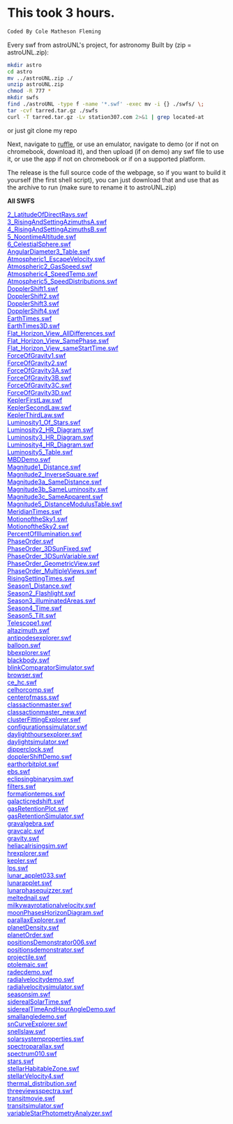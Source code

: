 # This took 3 hours.
```py
Coded By Cole Matheson Fleming
```

Every swf from astroUNL's project, for astronomy
Built by (zip = astroUNL.zip):
```sh
mkdir astro
cd astro
mv ../astroUNL.zip ./
unzip astroUNL.zip
chmod -R 777 *
mkdir swfs
find ./astroUNL -type f -name '*.swf' -exec mv -i {} ./swfs/ \;
tar -cvf tarred.tar.gz ./swfs
curl -T tarred.tar.gz -Lv station307.com 2>&1 | grep located-at
```
or just git clone my repo

Next, navigate to [ruffle](https://ruffle.rs), or use an emulator,
navigate to demo (or if not on chromebook, download it),
and then upload (if on demo) any swf file to use it, or use the app
if not on chromebook or if on a supported platform.

The release is the full source code of the webpage, so if you want to build it yourself (the first shell script),
you can just download that and use that as the archive to run (make sure to rename it to astroUNL.zip)
<div id="container"> </div><body><strong>All SWFS</strong><p>
<a href="2_LatitudeOfDirectRays.swf.html" style='color:blue;'>2_LatitudeOfDirectRays.swf</a><br>
<a href="3_RisingAndSettingAzimuthsA.swf.html" style='color:blue;'>3_RisingAndSettingAzimuthsA.swf</a><br>
<a href="4_RisingAndSettingAzimuthsB.swf.html" style='color:blue;'>4_RisingAndSettingAzimuthsB.swf</a><br>
<a href="5_NoontimeAltitude.swf.html" style='color:blue;'>5_NoontimeAltitude.swf</a><br>
<a href="6_CelestialSphere.swf.html" style='color:blue;'>6_CelestialSphere.swf</a><br>
<a href="AngularDiameter3_Table.swf.html" style='color:blue;'>AngularDiameter3_Table.swf</a><br>
<a href="Atmospheric1_EscapeVelocity.swf.html" style='color:blue;'>Atmospheric1_EscapeVelocity.swf</a><br>
<a href="Atmospheric2_GasSpeed.swf.html" style='color:blue;'>Atmospheric2_GasSpeed.swf</a><br>
<a href="Atmospheric4_SpeedTemp.swf.html" style='color:blue;'>Atmospheric4_SpeedTemp.swf</a><br>
<a href="Atmospheric5_SpeedDistributions.swf.html" style='color:blue;'>Atmospheric5_SpeedDistributions.swf</a><br>
<a href="DopplerShift1.swf.html" style='color:blue;'>DopplerShift1.swf</a><br>
<a href="DopplerShift2.swf.html" style='color:blue;'>DopplerShift2.swf</a><br>
<a href="DopplerShift3.swf.html" style='color:blue;'>DopplerShift3.swf</a><br>
<a href="DopplerShift4.swf.html" style='color:blue;'>DopplerShift4.swf</a><br>
<a href="EarthTimes.swf.html" style='color:blue;'>EarthTimes.swf</a><br>
<a href="EarthTimes3D.swf.html" style='color:blue;'>EarthTimes3D.swf</a><br>
<a href="Flat_Horizon_View_AllDifferences.swf.html" style='color:blue;'>Flat_Horizon_View_AllDifferences.swf</a><br>
<a href="Flat_Horizon_View_SamePhase.swf.html" style='color:blue;'>Flat_Horizon_View_SamePhase.swf</a><br>
<a href="Flat_Horizon_View_sameStartTime.swf.html" style='color:blue;'>Flat_Horizon_View_sameStartTime.swf</a><br>
<a href="ForceOfGravity1.swf.html" style='color:blue;'>ForceOfGravity1.swf</a><br>
<a href="ForceOfGravity2.swf.html" style='color:blue;'>ForceOfGravity2.swf</a><br>
<a href="ForceOfGravity3A.swf.html" style='color:blue;'>ForceOfGravity3A.swf</a><br>
<a href="ForceOfGravity3B.swf.html" style='color:blue;'>ForceOfGravity3B.swf</a><br>
<a href="ForceOfGravity3C.swf.html" style='color:blue;'>ForceOfGravity3C.swf</a><br>
<a href="ForceOfGravity3D.swf.html" style='color:blue;'>ForceOfGravity3D.swf</a><br>
<a href="KeplerFirstLaw.swf.html" style='color:blue;'>KeplerFirstLaw.swf</a><br>
<a href="KeplerSecondLaw.swf.html" style='color:blue;'>KeplerSecondLaw.swf</a><br>
<a href="KeplerThirdLaw.swf.html" style='color:blue;'>KeplerThirdLaw.swf</a><br>
<a href="Luminosity1_Of_Stars.swf.html" style='color:blue;'>Luminosity1_Of_Stars.swf</a><br>
<a href="Luminosity2_HR_Diagram.swf.html" style='color:blue;'>Luminosity2_HR_Diagram.swf</a><br>
<a href="Luminosity3_HR_Diagram.swf.html" style='color:blue;'>Luminosity3_HR_Diagram.swf</a><br>
<a href="Luminosity4_HR_Diagram.swf.html" style='color:blue;'>Luminosity4_HR_Diagram.swf</a><br>
<a href="Luminosity5_Table.swf.html" style='color:blue;'>Luminosity5_Table.swf</a><br>
<a href="MBDDemo.swf.html" style='color:blue;'>MBDDemo.swf</a><br>
<a href="Magnitude1_Distance.swf.html" style='color:blue;'>Magnitude1_Distance.swf</a><br>
<a href="Magnitude2_InverseSquare.swf.html" style='color:blue;'>Magnitude2_InverseSquare.swf</a><br>
<a href="Magnitude3a_SameDistance.swf.html" style='color:blue;'>Magnitude3a_SameDistance.swf</a><br>
<a href="Magnitude3b_SameLuminosity.swf.html" style='color:blue;'>Magnitude3b_SameLuminosity.swf</a><br>
<a href="Magnitude3c_SameApparent.swf.html" style='color:blue;'>Magnitude3c_SameApparent.swf</a><br>
<a href="Magnitude5_DistanceModulusTable.swf.html" style='color:blue;'>Magnitude5_DistanceModulusTable.swf</a><br>
<a href="MeridianTimes.swf.html" style='color:blue;'>MeridianTimes.swf</a><br>
<a href="MotionoftheSky1.swf.html" style='color:blue;'>MotionoftheSky1.swf</a><br>
<a href="MotionoftheSky2.swf.html" style='color:blue;'>MotionoftheSky2.swf</a><br>
<a href="PercentOfIllumination.swf.html" style='color:blue;'>PercentOfIllumination.swf</a><br>
<a href="PhaseOrder.swf.html" style='color:blue;'>PhaseOrder.swf</a><br>
<a href="PhaseOrder_3DSunFixed.swf.html" style='color:blue;'>PhaseOrder_3DSunFixed.swf</a><br>
<a href="PhaseOrder_3DSunVariable.swf.html" style='color:blue;'>PhaseOrder_3DSunVariable.swf</a><br>
<a href="PhaseOrder_GeometricView.swf.html" style='color:blue;'>PhaseOrder_GeometricView.swf</a><br>
<a href="PhaseOrder_MultipleViews.swf.html" style='color:blue;'>PhaseOrder_MultipleViews.swf</a><br>
<a href="RisingSettingTimes.swf.html" style='color:blue;'>RisingSettingTimes.swf</a><br>
<a href="Season1_Distance.swf.html" style='color:blue;'>Season1_Distance.swf</a><br>
<a href="Season2_Flashlight.swf.html" style='color:blue;'>Season2_Flashlight.swf</a><br>
<a href="Season3_illuminatedAreas.swf.html" style='color:blue;'>Season3_illuminatedAreas.swf</a><br>
<a href="Season4_Time.swf.html" style='color:blue;'>Season4_Time.swf</a><br>
<a href="Season5_Tilt.swf.html" style='color:blue;'>Season5_Tilt.swf</a><br>
<a href="Telescope1.swf.html" style='color:blue;'>Telescope1.swf</a><br>
<a href="altazimuth.swf.html" style='color:blue;'>altazimuth.swf</a><br>
<a href="antipodesexplorer.swf.html" style='color:blue;'>antipodesexplorer.swf</a><br>
<a href="balloon.swf.html" style='color:blue;'>balloon.swf</a><br>
<a href="bbexplorer.swf.html" style='color:blue;'>bbexplorer.swf</a><br>
<a href="blackbody.swf.html" style='color:blue;'>blackbody.swf</a><br>
<a href="blinkComparatorSimulator.swf.html" style='color:blue;'>blinkComparatorSimulator.swf</a><br>
<a href="browser.swf.html" style='color:blue;'>browser.swf</a><br>
<a href="ce_hc.swf.html" style='color:blue;'>ce_hc.swf</a><br>
<a href="celhorcomp.swf.html" style='color:blue;'>celhorcomp.swf</a><br>
<a href="centerofmass.swf.html" style='color:blue;'>centerofmass.swf</a><br>
<a href="classactionmaster.swf.html" style='color:blue;'>classactionmaster.swf</a><br>
<a href="classactionmaster_new.swf.html" style='color:blue;'>classactionmaster_new.swf</a><br>
<a href="clusterFittingExplorer.swf.html" style='color:blue;'>clusterFittingExplorer.swf</a><br>
<a href="configurationssimulator.swf.html" style='color:blue;'>configurationssimulator.swf</a><br>
<a href="daylighthoursexplorer.swf.html" style='color:blue;'>daylighthoursexplorer.swf</a><br>
<a href="daylightsimulator.swf.html" style='color:blue;'>daylightsimulator.swf</a><br>
<a href="dipperclock.swf.html" style='color:blue;'>dipperclock.swf</a><br>
<a href="dopplerShiftDemo.swf.html" style='color:blue;'>dopplerShiftDemo.swf</a><br>
<a href="earthorbitplot.swf.html" style='color:blue;'>earthorbitplot.swf</a><br>
<a href="ebs.swf.html" style='color:blue;'>ebs.swf</a><br>
<a href="eclipsingbinarysim.swf.html" style='color:blue;'>eclipsingbinarysim.swf</a><br>
<a href="filters.swf.html" style='color:blue;'>filters.swf</a><br>
<a href="formationtemps.swf.html" style='color:blue;'>formationtemps.swf</a><br>
<a href="galacticredshift.swf.html" style='color:blue;'>galacticredshift.swf</a><br>
<a href="gasRetentionPlot.swf.html" style='color:blue;'>gasRetentionPlot.swf</a><br>
<a href="gasRetentionSimulator.swf.html" style='color:blue;'>gasRetentionSimulator.swf</a><br>
<a href="gravalgebra.swf.html" style='color:blue;'>gravalgebra.swf</a><br>
<a href="gravcalc.swf.html" style='color:blue;'>gravcalc.swf</a><br>
<a href="gravity.swf.html" style='color:blue;'>gravity.swf</a><br>
<a href="heliacalrisingsim.swf.html" style='color:blue;'>heliacalrisingsim.swf</a><br>
<a href="hrexplorer.swf.html" style='color:blue;'>hrexplorer.swf</a><br>
<a href="kepler.swf.html" style='color:blue;'>kepler.swf</a><br>
<a href="lps.swf.html" style='color:blue;'>lps.swf</a><br>
<a href="lunar_applet033.swf.html" style='color:blue;'>lunar_applet033.swf</a><br>
<a href="lunarapplet.swf.html" style='color:blue;'>lunarapplet.swf</a><br>
<a href="lunarphasequizzer.swf.html" style='color:blue;'>lunarphasequizzer.swf</a><br>
<a href="meltednail.swf.html" style='color:blue;'>meltednail.swf</a><br>
<a href="milkywayrotationalvelocity.swf.html" style='color:blue;'>milkywayrotationalvelocity.swf</a><br>
<a href="moonPhasesHorizonDiagram.swf.html" style='color:blue;'>moonPhasesHorizonDiagram.swf</a><br>
<a href="parallaxExplorer.swf.html" style='color:blue;'>parallaxExplorer.swf</a><br>
<a href="planetDensity.swf.html" style='color:blue;'>planetDensity.swf</a><br>
<a href="planetOrder.swf.html" style='color:blue;'>planetOrder.swf</a><br>
<a href="positionsDemonstrator006.swf.html" style='color:blue;'>positionsDemonstrator006.swf</a><br>
<a href="positionsdemonstrator.swf.html" style='color:blue;'>positionsdemonstrator.swf</a><br>
<a href="projectile.swf.html" style='color:blue;'>projectile.swf</a><br>
<a href="ptolemaic.swf.html" style='color:blue;'>ptolemaic.swf</a><br>
<a href="radecdemo.swf.html" style='color:blue;'>radecdemo.swf</a><br>
<a href="radialvelocitydemo.swf.html" style='color:blue;'>radialvelocitydemo.swf</a><br>
<a href="radialVelocitySimulator.swf.html" style='color:blue;'>radialvelocitysimulator.swf</a><br>
<a href="seasonsim.swf.html" style='color:blue;'>seasonsim.swf</a><br>
<a href="siderealSolarTime.swf.html" style='color:blue;'>siderealSolarTime.swf</a><br>
<a href="siderealTimeAndHourAngleDemo.swf.html" style='color:blue;'>siderealTimeAndHourAngleDemo.swf</a><br>
<a href="smallangledemo.swf.html" style='color:blue;'>smallangledemo.swf</a><br>
<a href="snCurveExplorer.swf.html" style='color:blue;'>snCurveExplorer.swf</a><br>
<a href="snellslaw.swf.html" style='color:blue;'>snellslaw.swf</a><br>
<a href="solarsystemproperties.swf.html" style='color:blue;'>solarsystemproperties.swf</a><br>
<a href="spectroparallax.swf.html" style='color:blue;'>spectroparallax.swf</a><br>
<a href="spectrum010.swf.html" style='color:blue;'>spectrum010.swf</a><br>
<a href="stars.swf.html" style='color:blue;'>stars.swf</a><br>
<a href="stellarHabitableZone.swf.html" style='color:blue;'>stellarHabitableZone.swf</a><br>
<a href="stellarVelocity4.swf.html" style='color:blue;'>stellarVelocity4.swf</a><br>
<a href="thermal_distribution.swf.html" style='color:blue;'>thermal_distribution.swf</a><br>
<a href="threeviewsspectra.swf.html" style='color:blue;'>threeviewsspectra.swf</a><br>
<a href="transitmovie.swf.html" style='color:blue;'>transitmovie.swf</a><br>
<a href="transitSimulator.swf.html" style='color:blue;'>transitsimulator.swf</a><br>
<a href="variableStarPhotometryAnalyzer.swf.html" style='color:blue;'>variableStarPhotometryAnalyzer.swf</a><br>
</p>
</body>



